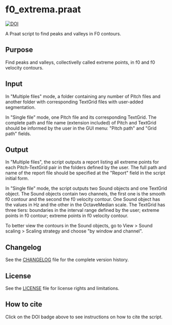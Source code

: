 # f0_extrema.praat

[![DOI](https://zenodo.org/badge/199961157.svg)](https://zenodo.org/badge/latestdoi/199961157)

A Praat script to find peaks and valleys in F0 contours.

## Purpose
Find peaks and valleys, collectivelly called extreme points, in f0 and f0 velocity contours.

## Input
In "Multiple files" mode, a folder containing any number of Pitch files and another folder with corresponding TextGrid files with user-added segmentation.
 
In "Single file" mode, one Pitch file and its corresponding TextGrid. The complete path and file name (extension included) of Pitch and TextGrid should be informed by the user in the GUI menu: "Pitch path" and "Grid path" fields.

## Output
In "Multiple files", the script outputs a report listing all extreme points for each Pitch-TextGrid pair in the folders defined by the user. The full path and name of the report file should be specified at the "Report" field in the script initial form.

In "Single file" mode, the script outputs two Sound objects and one TextGrid object. The Sound objects contain two channels, the first one is the smooth f0 contour and the second the f0 velocity contour. One Sound object has the values in Hz and the other in the OctaveMedian scale. The TextGrid has three tiers: boundaries in the interval range defined by the user; extreme points in f0 contour; extreme points in f0 velocity contour.

To better view the contours in the Sound objects, go to View > Sound scaling > Scaling strategy and choose "by window and channel".

## Changelog

See the [CHANGELOG](CHANGELOG.md) file for the complete version history.

## License

See the [LICENSE](LICENSE.md) file for license rights and limitations.


## How to cite

Click on the DOI badge above to see instructions on how to cite the script.
